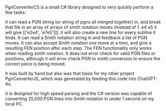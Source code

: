 PgnConverterCS is a small C# library designed to very quickly perform a few tasks:

It can read a PGN string (or string of pgns all merged together) in, and break that file in an array of arrays of smith notation moves (instead of 1. e4 e5 it will give [['e2e4', 'e7e5']]), it will also create a new line for every subline it finds.
It can read a Smith notation string in and feedback a list of PGN moves.
It can also accept Smith notation one move at a time, and give a resulting FEN position after each step.
The FEN functionality only works when reading smith notation.
It does not error check for valid PGN files or positions, although it will error check PGN to smith conversion to ensure the correct piece is being moved.

It was built by hand but also was that basis for my other project PgnConverterJS, which was generated by feeding this code into ChatGPT-4o.

It is designed for high speed parsing and the C# version was capable of converting 25,000 PGN lines into Smith notation in under 1 second on my local PC.
